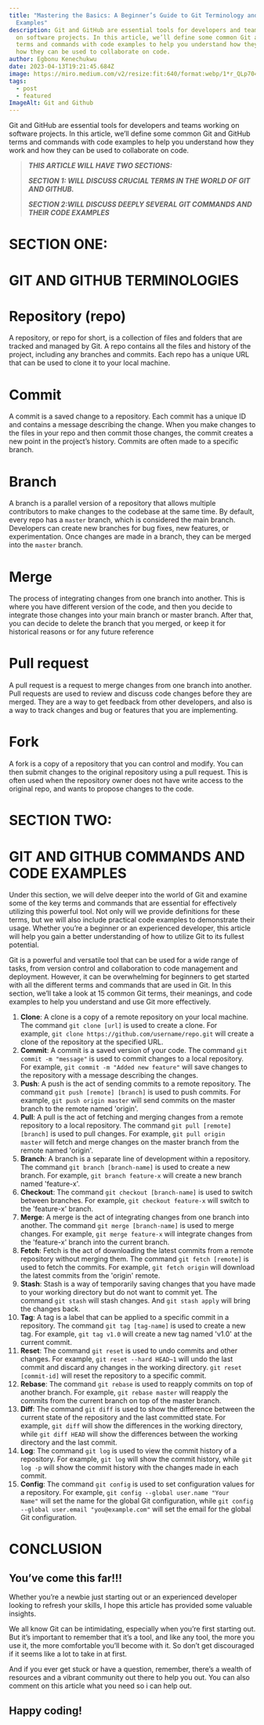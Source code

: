 ```yaml
---
title: "Mastering the Basics: A Beginner’s Guide to Git Terminology and Command
  Examples"
description: Git and GitHub are essential tools for developers and teams working
  on software projects. In this article, we’ll define some common Git and GitHub
  terms and commands with code examples to help you understand how they work and
  how they can be used to collaborate on code.
author: Egbonu Kenechukwu
date: 2023-04-13T19:21:45.684Z
image: https://miro.medium.com/v2/resize:fit:640/format:webp/1*r_QLp704sypbwswYM8yNww.png
tags:
  - post
  - featured
ImageAlt: Git and Github
---
```

Git and GitHub are essential tools for developers and teams working on software projects. In this article, we’ll define some common Git and GitHub terms and commands with code examples to help you understand how they work and how they can be used to collaborate on code.

> ***THIS ARTICLE WILL HAVE TWO SECTIONS:***
>
> ***SECTION 1: WILL DISCUSS CRUCIAL TERMS IN THE WORLD OF GIT AND GITHUB.***
>
> ***SECTION 2:WILL DISCUSS DEEPLY SEVERAL GIT COMMANDS AND THEIR CODE EXAMPLES***

# **SECTION ONE:**

# **GIT AND GITHUB TERMINOLOGIES**

# Repository (repo)

A repository, or repo for short, is a collection of files and folders that are tracked and managed by Git. A repo contains all the files and history of the project, including any branches and commits. Each repo has a unique URL that can be used to clone it to your local machine.

# Commit

A commit is a saved change to a repository. Each commit has a unique ID and contains a message describing the change. When you make changes to the files in your repo and then commit those changes, the commit creates a new point in the project’s history. Commits are often made to a specific branch.

# Branch

A branch is a parallel version of a repository that allows multiple contributors to make changes to the codebase at the same time. By default, every repo has a `master` branch, which is considered the main branch. Developers can create new branches for bug fixes, new features, or experimentation. Once changes are made in a branch, they can be merged into the `master` branch.

# Merge

The process of integrating changes from one branch into another. This is where you have different version of the code, and then you decide to integrate those changes into your main branch or master branch. After that, you can decide to delete the branch that you merged, or keep it for historical reasons or for any future reference

# Pull request

A pull request is a request to merge changes from one branch into another. Pull requests are used to review and discuss code changes before they are merged. They are a way to get feedback from other developers, and also is a way to track changes and bug or features that you are implementing.

# Fork

A fork is a copy of a repository that you can control and modify. You can then submit changes to the original repository using a pull request. This is often used when the repository owner does not have write access to the original repo, and wants to propose changes to the code.

# SECTION TWO:

# GIT AND GITHUB COMMANDS AND CODE EXAMPLES

Under this section, we will delve deeper into the world of Git and examine some of the key terms and commands that are essential for effectively utilizing this powerful tool. Not only will we provide definitions for these terms, but we will also include practical code examples to demonstrate their usage. Whether you’re a beginner or an experienced developer, this article will help you gain a better understanding of how to utilize Git to its fullest potential.

Git is a powerful and versatile tool that can be used for a wide range of tasks, from version control and collaboration to code management and deployment. However, it can be overwhelming for beginners to get started with all the different terms and commands that are used in Git. In this section, we’ll take a look at 15 common Git terms, their meanings, and code examples to help you understand and use Git more effectively.

1. **Clone**: A clone is a copy of a remote repository on your local machine. The command `git clone [url]` is used to create a clone. For example, `git clone https://github.com/username/repo.git` will create a clone of the repository at the specified URL.
2. **Commit**: A commit is a saved version of your code. The command `git commit -m "message"` is used to commit changes to a local repository. For example, `git commit -m "Added new feature"` will save changes to the repository with a message describing the changes.
3. **Push**: A push is the act of sending commits to a remote repository. The command `git push [remote] [branch]` is used to push commits. For example, `git push origin master` will send commits on the master branch to the remote named 'origin'.
4. **Pull**: A pull is the act of fetching and merging changes from a remote repository to a local repository. The command `git pull [remote] [branch]` is used to pull changes. For example, `git pull origin master` will fetch and merge changes on the master branch from the remote named 'origin'.
5. **Branch**: A branch is a separate line of development within a repository. The command `git branch [branch-name]` is used to create a new branch. For example, `git branch feature-x` will create a new branch named 'feature-x'.
6. **Checkout**: The command `git checkout [branch-name]` is used to switch between branches. For example, `git checkout feature-x` will switch to the 'feature-x' branch.
7. **Merge**: A merge is the act of integrating changes from one branch into another. The command `git merge [branch-name]` is used to merge changes. For example, `git merge feature-x` will integrate changes from the 'feature-x' branch into the current branch.
8. **Fetch**: Fetch is the act of downloading the latest commits from a remote repository without merging them. The command `git fetch [remote]` is used to fetch the commits. For example, `git fetch origin` will download the latest commits from the 'origin' remote.
9. **Stash**: Stash is a way of temporarily saving changes that you have made to your working directory but do not want to commit yet. The command `git stash` will stash changes. And `git stash apply` will bring the changes back.
10. **Tag**: A tag is a label that can be applied to a specific commit in a repository. The command `git tag [tag-name]` is used to create a new tag. For example, `git tag v1.0` will create a new tag named 'v1.0' at the current commit.
11. **Reset**: The command `git reset` is used to undo commits and other changes. For example, `git reset --hard HEAD~1` will undo the last commit and discard any changes in the working directory. `git reset [commit-id]` will reset the repository to a specific commit.
12. **Rebase**: The command `git rebase` is used to reapply commits on top of another branch. For example, `git rebase master` will reapply the commits from the current branch on top of the master branch.
13. **Diff**: The command `git diff` is used to show the difference between the current state of the repository and the last committed state. For example, `git diff` will show the differences in the working directory, while `git diff HEAD` will show the differences between the working directory and the last commit.
14. **Log**: The command `git log` is used to view the commit history of a repository. For example, `git log` will show the commit history, while `git log -p` will show the commit history with the changes made in each commit.
15. **Config**: The command `git config` is used to set configuration values for a repository. For example, `git config --global user.name "Your Name"` will set the name for the global Git configuration, while `git config --global user.email "you@example.com"` will set the email for the global Git configuration.

# CONCLUSION

## **You’ve come this far!!!**

Whether you’re a newbie just starting out or an experienced developer looking to refresh your skills, I hope this article has provided some valuable insights.

We all know Git can be intimidating, especially when you’re first starting out. But it’s important to remember that it’s a tool, and like any tool, the more you use it, the more comfortable you’ll become with it. So don’t get discouraged if it seems like a lot to take in at first.

And if you ever get stuck or have a question, remember, there’s a wealth of resources and a vibrant community out there to help you out. You can also comment on this article what you need so i can help out.

## **Happy coding!**